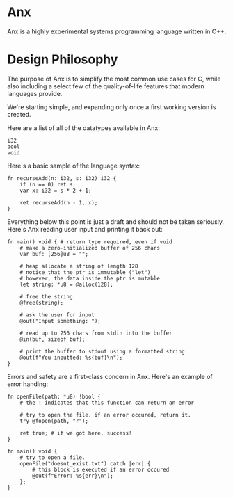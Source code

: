 # Anx

Anx is a highly experimental systems programming language written in C++.

# Design Philosophy

The purpose of Anx is to simplify the most common use cases for C, while also including a select few of the quality-of-life features that modern languages provide.

We're starting simple, and expanding only once a first working version is created.

Here are a list of all of the datatypes available in Anx:
```
i32
bool
void
```

Here's a basic sample of the language syntax:

```
fn recurseAdd(n: i32, s: i32) i32 {
    if (n == 0) ret s;
    var x: i32 = s * 2 + 1;

    ret recurseAdd(n - 1, x);
}
```

Everything below this point is just a draft and should not be taken seriously.
Here's Anx reading user input and printing it back out:

```
fn main() void { # return type required, even if void
    # make a zero-initialized buffer of 256 chars
    var buf: [256]u8 = "";

    # heap allocate a string of length 128
    # notice that the ptr is immutable ("let")
    # however, the data inside the ptr is mutable
    let string: *u8 = @alloc(128);

    # free the string
    @free(string);

    # ask the user for input
    @out("Input something: ");

    # read up to 256 chars from stdin into the buffer
    @in(buf, sizeof buf);

    # print the buffer to stdout using a formatted string
    @out(f"You inputted: %s{buf}\n");
}
```

Errors and safety are a first-class concern in Anx. Here's an example of error handing:

```
fn openFile(path: *u8) !bool {
    # the ! indicates that this function can return an error

    # try to open the file. if an error occured, return it.
    try @fopen(path, "r");

    ret true; # if we got here, success!
}

fn main() void {
    # try to open a file.
    openFile("doesnt_exist.txt") catch |err| {
        # this block is executed if an error occured
        @out(f"Error: %s{err}\n");
    };
}
```
